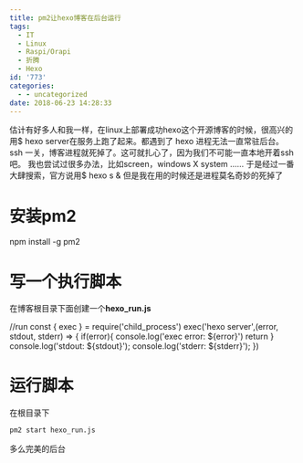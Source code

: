 ```yaml
---
title: pm2让hexo博客在后台运行
tags:
  - IT
  - Linux
  - Raspi/Orapi
  - 折腾
  - Hexo
id: '773'
categories:
  - - uncategorized
date: 2018-06-23 14:28:33
---
```


估计有好多人和我一样，在linux上部署成功hexo这个开源博客的时候，很高兴的用$ hexo server在服务上跑了起来。都遇到了 hexo 进程无法一直常驻后台。 ssh 一关，博客进程就死掉了。这可就扎心了，因为我们不可能一直本地开着ssh吧。 我也尝试过很多办法，比如screen，windows X system …… 于是经过一番大肆搜索，官方说用$ hexo s & 但是我在用的时候还是进程莫名奇妙的死掉了
<!-- more -->
# **安装pm2**

npm  install -g pm2

# **写一个执行脚本**

在博客根目录下面创建一个**hexo\_run.js**

//run
const { exec } = require('child\_process')
exec('hexo server',(error, stdout, stderr) => {
        if(error){
                console.log('exec error: ${error}')
                return
        }
        console.log('stdout: ${stdout}');
        console.log('stderr: ${stderr}');
})

# **运行脚本**

在根目录下

```bash
pm2 start hexo_run.js
```

多么完美的后台